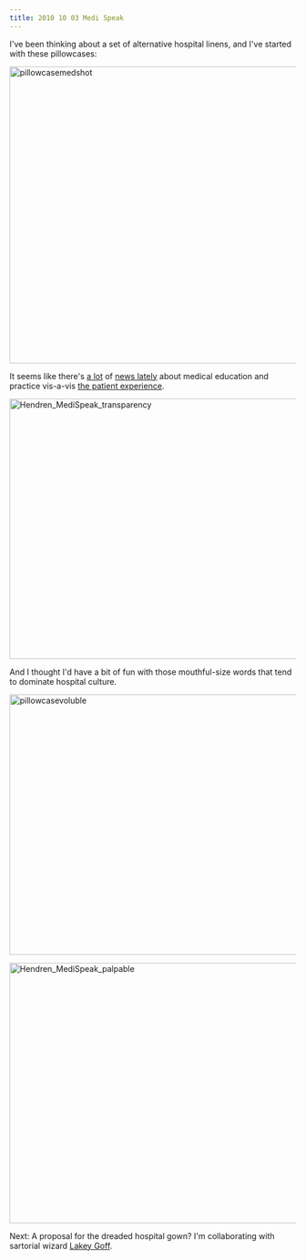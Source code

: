 ```yaml
---
title: 2010 10 03 Medi Speak
---
```


<p>I've been thinking about a set of alternative hospital linens, and I've started with these pillowcases:</p>
<p><a href="http://ablersite.files.wordpress.com/2010/10/pillowcasemedshot.jpg"><img class="alignnone size-full wp-image-4472" alt="pillowcasemedshot" src="{{ site.baseurl }}/uploads/pillowcasemedshot.jpg" width="610" height="521" /></a></p>
<p>It seems like there's <a href="http://www.nytimes.com/2010/09/03/nyregion/03medschool.html?src=me&amp;ref=homepage">a lot</a> of <a href="http://www.nytimes.com/2009/06/07/health/07health.html?_r=1&amp;hpw">news lately</a> about medical education and practice vis-a-vis <a href="http://www.nytimes.com/2009/06/04/health/04chen.html">the patient experience</a>.</p>
<p><a href="http://ablersite.files.wordpress.com/2010/10/hendren_medispeak_transparency.jpg"><img class="alignnone size-full wp-image-4473" alt="Hendren_MediSpeak_transparency" src="{{ site.baseurl }}/uploads/hendren_medispeak_transparency.jpg" width="610" height="457" /></a></p>
<p>And I thought I'd have a bit of fun with those mouthful-size words that tend to dominate hospital culture.</p>
<p><a href="http://ablersite.files.wordpress.com/2010/10/pillowcasevoluble.jpg"><img class="alignnone size-full wp-image-4474" alt="pillowcasevoluble" src="{{ site.baseurl }}/uploads/pillowcasevoluble.jpg" width="610" height="457" /></a></p>
<p><a href="http://ablersite.files.wordpress.com/2010/10/hendren_medispeak_palpable.jpg"><img class="alignnone size-full wp-image-4475" alt="Hendren_MediSpeak_palpable" src="{{ site.baseurl }}/uploads/hendren_medispeak_palpable.jpg" width="610" height="457" /></a></p>
<p>Next: A proposal for the dreaded hospital gown? I'm collaborating with sartorial wizard <a href="http://www.lakeykristian.com/LakeyKristian/Lakey_Kristian.html">Lakey Goff</a>.</p>

